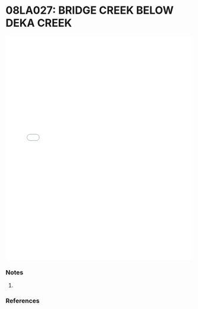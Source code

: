 # 08LA027: BRIDGE CREEK BELOW DEKA CREEK

<iframe src="/_static/stations/08LA027_fdc.html" width="100%" height="600" frameborder="0"></iframe>

### Notes
1. 

### References


